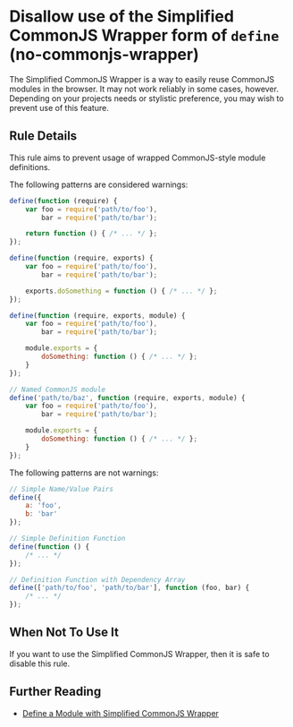 # Disallow use of the Simplified CommonJS Wrapper form of `define` (no-commonjs-wrapper)

The Simplified CommonJS Wrapper is a way to easily reuse CommonJS modules in the browser. It may not work reliably in some cases, however. Depending on your projects needs or stylistic preference, you may wish to prevent use of this feature.

## Rule Details

This rule aims to prevent usage of wrapped CommonJS-style module definitions.

The following patterns are considered warnings:

```js
define(function (require) {
    var foo = require('path/to/foo'),
        bar = require('path/to/bar');

    return function () { /* ... */ };
});

define(function (require, exports) {
    var foo = require('path/to/foo'),
        bar = require('path/to/bar');

    exports.doSomething = function () { /* ... */ };
});

define(function (require, exports, module) {
    var foo = require('path/to/foo'),
        bar = require('path/to/bar');

    module.exports = {
        doSomething: function () { /* ... */ };
    }
});

// Named CommonJS module
define('path/to/baz', function (require, exports, module) {
    var foo = require('path/to/foo'),
        bar = require('path/to/bar');

    module.exports = {
        doSomething: function () { /* ... */ };
    }
});
```

The following patterns are not warnings:

```js
// Simple Name/Value Pairs
define({
    a: 'foo',
    b: 'bar'
});

// Simple Definition Function
define(function () {
    /* ... */
});

// Definition Function with Dependency Array
define(['path/to/foo', 'path/to/bar'], function (foo, bar) {
    /* ... */
});
```

## When Not To Use It

If you want to use the Simplified CommonJS Wrapper, then it is safe to disable this rule.

## Further Reading

* [Define a Module with Simplified CommonJS Wrapper](http://requirejs.org/docs/api.html#cjsmodule)
